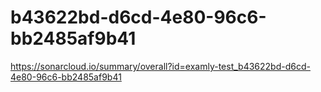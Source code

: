 # b43622bd-d6cd-4e80-96c6-bb2485af9b41
https://sonarcloud.io/summary/overall?id=examly-test_b43622bd-d6cd-4e80-96c6-bb2485af9b41
